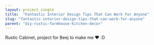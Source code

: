 ```yaml
---
layout: project_single
title:  "Fantastic Interior Design Tips That Can Work For Anyone"
slug: "fantastic-interior-design-tips-that-can-work-for-anyone"
parent: "diy-rustic-farmhouse-kitchen-decor"
---
```

Rustic Cabinet, project for Beej to make me ♥ :D